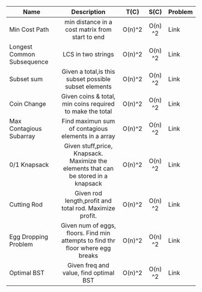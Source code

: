 
|Name| Description | T(C) | S(C) | Problem
|--------|:----------:|:-----------:|:-------------:|--------
|Min Cost Path | min distance in a cost matrix from start to end | O(n)^2 | O(n) ^2 | Link
| Longest Common Subsequence | LCS in two strings | O(n)^2 | O(n) ^2 | Link
| Subset sum | Given a total,is this subset possible subset elements | O(n)^2 | O(n) ^2 | Link
| Coin Change | Given coins & total, min coins required to make the total | O(n)^2 | O(n) ^2 | Link
| Max Contagious Subarray | Find maximun sum of contagious elements in a array | O(n)^2 | O(n) ^2 | Link
| 0/1 Knapsack | Given stuff,price, Knapsack. Maximize the elements that can be stored in a knapsack | O(n)^2 | O(n) ^2 | Link
|Cutting Rod | Given rod length,profit and total rod. Maximize profit. | O(n)^2 | O(n) ^2 | Link
| Egg Dropping Problem | Given num of eggs, floors. Find min attempts to find thr floor where egg breaks | O(n)^2 | O(n) ^2 | Link
| Optimal BST | Given freq and value, find optimal BST | O(n)^2 | O(n) ^2 | Link
